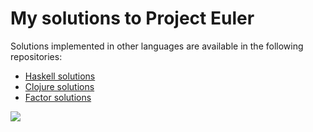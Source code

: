 My solutions to Project Euler
=====================

Solutions implemented in other languages are available in the following repositories:
- [Haskell solutions](http://github.com/guillaume-nargeot/project-euler-haskell "Haskell solutions")
- [Clojure solutions](http://github.com/guillaume-nargeot/project-euler-clojure "Clojure solutions")
- [Factor solutions](http://github.com/guillaume-nargeot/project-euler-clojure "Factor solutions")

<img src="https://projecteuler.net/profile/killy971.png"/>
